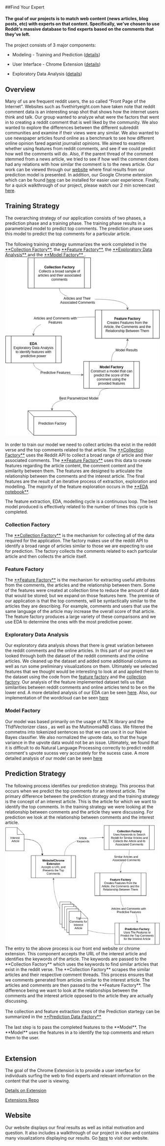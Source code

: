 ##Find Your Expert

#### The goal of our projects is to match web content (news articles, blog posts, etc) with experts on that content.  Specifically, we've chosen to use Reddit's massive database to find experts based on the comments that they've left.

The project consists of 3 major components:

- Modeling - Training and Prediction (<a href="http://ukeeem.github.io/CS109-Project-//model/">details</a>)

- User Interface - Chrome Extension (<a href="http://ukeeem.github.io/CS109-Project-/extension/">details</a>)

- Exploratory Data Analysis (<a href="http://ukeeem.github.io/CS109-Project-//visuals/">details</a>)

<h2>Overview</h2>

Many of us are frequent reddit users, the so called “Front Page of the Internet”. Websites such as fivethirtyeight.com have taken note that reddit comment data is an interesting snap shot that shows how the internet users think and talk. Our group wanted to analyze what were the factors that went in to creating a reddit comment that is well liked by the community. We also wanted to explore the differences between the different subreddit communities and examine if their views were any similar. We also wanted to use newspaper articles found online as a benchmark to see how different online opinion fared aganist journalist opinions. We aimed to examine whether using features from reddit comments, and see if we could predict how well the comments will do. Also, if the parent thread of the comment stemmed from a news article, we tried to see if how well the comment does had any relations with how similar the comment is to the news article. Our work can be viewed through our <a href="http://ukeeem.github.io/CS109-Project-//">website</a> where final results from our prediction model is presented. In addition, our Google Chrome extension which can be found <a href="http://ukeeem.github.io/CS109-Project-//extension/">here</a> can be installed for easier user experience. Finally, for a quick walkthrough of our project, please watch our 2 min screencast <a href="https://youtu.be/epVkicYZzH8">here</a>. 

<h2>Training Strategy</h2>
The overarching strategy of our application consists of two phases, a prediction phase and a training phase. The training phase results in a parametrized model to predict top comments. The prediction phase uses this model to predict the top comments for a particular article.
<br>
<br>
The following training strategy summarizes the work completed in the <a href="https://github.com/UKeeeM/CS109-Project-/blob/master/Collection%20Factory.ipynb">**Collection Factory**</a>, the <a href="https://github.com/UKeeeM/CS109-Project-/blob/master/Feature%20Factory.ipynb">**Feature Factory**</a>, the <a href="https://github.com/UKeeeM/CS109-Project-/blob/master/EDA.ipynb">**Exploratory Data Analysis** </a> and the <a href="https://github.com/UKeeeM/CS109-Project-/blob/master/model.ipynb">**Model Factory** </a>.

<img src="TrainingStrat.png">
<br>
<br>
In order to train our model we need to collect articles tha exist in the reddit verse and the top comments related to that article. The <a href="https://github.com/UKeeeM/CS109-Project-/blob/master/Collection%20Factory.ipynb">**Collection Factory**</a> uses the Reddit API to collect a broad range of article and thier associated comments. The <a href="https://github.com/UKeeeM/CS109-Project-/blob/master/Feature%20Factory.ipynb">**Feature Factory**</a> uses this data to create features regarding the article content, the comment content and the similarity between them. The features are designed to articulate the relationship between the comments and the interest article. The final features are the result of an iterative process of extraction, exploration and modelling. The majority of the feature exploration occurs in the <a href="https://github.com/UKeeeM/CS109-Project-/blob/master/EDA.ipynb"> **EDA notebook**</a>. 

The feature extraction, EDA, modelling cycle is a continuous loop. The best model produced is effectively related to the number of times this cycle is completed.

<h3>Collection Factory</h3>
The <a href="https://github.com/UKeeeM/CS109-Project-/blob/master/Collection%20Factory.ipynb">**Collection Factory**</a> is the mechanism for collecting all of the data required for the application. The factory makes use of the reddit API to identify a broad range of articles similar to those we are expecting to use for prediction. The factory collects the comments related to each particular article and then collects the article itself. 

<h3>Feature Factory</h3>
The <a href="https://github.com/UKeeeM/CS109-Project-/blob/master/Feature%20Factory.ipynb">**Feature Factory**</a> is the mechanism for extracting useful attributes from the comments, the articles and the relationship between them. Some of the features were created at collection time to reduce the amount of data that would be stored; but we expand on those features here. The premise of our application is that the top comments, will be syntactically similar to the articles they are describing. For example, comments and users that use the same language of the article may increase the overall score of that article. The feature factory produces a large variety of these comparisons and we use EDA to determine the ones with the most predictive power.

<h3>Exploratory Data Analysis</h3>
Our exploratory data analysis shows that there is great variation between the reddit comments and the online articles. In this part of our project we looked through both the dataset of the reddit comments and the online articles. We cleaned up the dataset and added some additional columns as well as run some preliminary visualizations on them. Ultimately we selected features that we thought would be interesting to look at and applied them to the dataset using the code from the <a href="https://github.com/UKeeeM/CS109-Project-/blob/master/Feature%20Factory.ipynb">feature factory</a> and the <a href="https://github.com/UKeeeM/CS109-Project-/blob/master/Collection%20Factory.ipynb">collection factory</a>. Our analysis of the feature implemented dataset tells us that similarities between reddit comments and online articles tend to be on the lower end. A more detailed analysis of our EDA can be seen <a href="https://github.com/UKeeeM/CS109-Project-/blob/master/EDA.ipynb">here</a>.
Also, our implementation of the wordcloud can be seen <a href = "https://github.com/UKeeeM/CS109-Project-/tree/master/Wordcloud"> here </a>

<h3>Model Factory</h3>
Our model was based primarily on the usage of NLTK library and the TfidfVectorizer class , as well as the MultinomialNB class. We filtered the commetns into tokenized sentences so that we can use it in our Naive Bayes classifier. We also normalized the upvote data, so that the huge variance in the upvote data would not be an issue. Ultimately, we found that it is difficult to do Natural Language Processing correctly to predict reddit comment's upvote sucess very accurately for the sucess case. 
A more detailed analysis of our model can be seen <a href ="https://github.com/UKeeeM/CS109-Project-/blob/master/Model.ipynb">here</a>


<h2>Prediction Strategy</h2>
The following process identifies our prediction strategy. This process that occurs when we predict the top comments for an interest article. The primary difference between the prediction strategy and the training strategy is the concept of an interest article. This is the article for which we want to identify the top comments. In the training strategy we were looking at the relationship between comments and the article they were discussing. For prediction we look at the relationship between comments and the interest article. 

<img src="PredictionStrat.png">
<br>
The entry to the above process is our front end website or chrome extension. This component accepts the URL of the interest article and identifies the keywords of the article. The keywords are passed to the **Collection Factory** which uses the keywords to find similar articles that exist in the reddit verse. The **Collection Factory** scrapes the similar articles and their respective comment threads. This process ensures that we comments generated from articles similar to the interest article. The articles and comments are then passed to the **Feature Factory**. The difference being we want to look at the relationships between the comments and the interest article opposed to the article they are actually discussing. 
<br>
<br>
The collection and feature extraction steps of the Prediction startegy can be summarized in the <a href="https://github.com/UKeeeM/CS109-Project-/blob/master/Prediction%20Data%20Factory.ipynb">**Prediction Data Factory**</a>
<br>
<br>
The last step is to pass the completed features to the **Model**. The **Model**  uses the features in a to identify the top comments and return them to the user.
<br>
<br>

## Extension

The goal of the Chrome Extension is to provide a user interface for individuals surfing the web to find experts and relevant information on the content that the user is viewing.

<a href="http://ukeeem.github.io/CS109-Project-/extension/">Details on Extension</a>

<a href="https://github.com/UKeeeM/CS109-Project-/tree/expert-app">Extensions Repo</a>

<h2>Website</h2>

Our website displays our final results as well as initial motivation and question. It also includes a walkthrough of our project in video and contains many visualizations displaying our results. Go <a href="http://ukeeem.github.io/CS109-Project-//">here</a> to visit our website.

